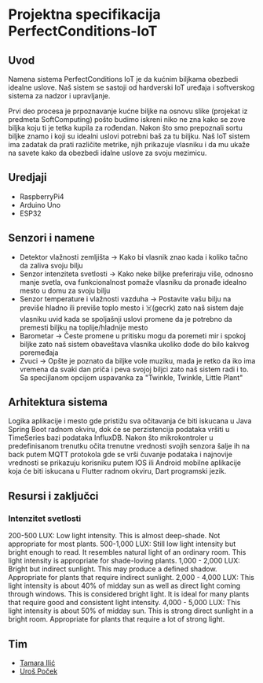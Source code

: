 # Projektna specifikacija PerfectConditions-IoT

## Uvod
Namena sistema PerfectConditions IoT je da kućnim biljkama obezbedi idealne uslove. Naš sistem se sastoji od hardverski IoT uređaja i softverskog sistema za nadzor i upravljanje.

Prvi deo procesa je prpoznavanje kućne biljke na osnovu slike (projekat iz predmeta SoftComputing) pošto budimo iskreni niko ne zna kako se zove biljka koju ti je tetka kupila za rođendan.
Nakon što smo prepoznali sortu biljke znamo i koji su idealni uslovi potrebni baš za tu biljku. Naš IoT sistem ima zadatak da prati različite metrike, njih prikazuje vlasniku i da mu ukaže na savete kako da obezbedi idalne uslove za svoju mezimicu.

## Uredjaji
- RaspberryPi4
- Arduino Uno
- ESP32

## Senzori i namene
- Detektor vlažnosti zemljišta -> Kako bi vlasnik znao kada i koliko tačno da zaliva svoju bilju
- Senzor intenziteta svetlosti -> Kako neke biljke preferiraju više, odnosno manje svetla, ova funkcionalnost pomaže vlasniku da pronađe idealno mesto u domu za svoju bilju
- Senzor temperature i vlažnosti vazduha -> Postavite vašu bilju na previše hladno ili previše toplo mesto i ☠️(gecrk) zato naš sistem daje vlasniku uvid kada se spoljašnji uslovi promene da je potrebno da premesti biljku na toplije/hladnije mesto
- Barometar -> Česte promene u pritisku mogu da poremeti mir i spokoj biljke zato naš sistem obaveštava vlasnika ukoliko dođe do bilo kakvog poremeđaja
- Zvuci -> Opšte je poznato da biljke vole muziku, mada je retko da iko ima vremena da svaki dan priča i peva svojoj biljci zato naš sistem radi i to. Sa specijlanom opcijom uspavanka za "Twinkle, Twinkle, Little Plant"

## Arhitektura sistema
Logika aplikacije i mesto gde pristižu sva očitavanja će biti iskucana u Java Spring Boot radnom okviru, dok će se perzistencija podataka vršiti u TimeSeries bazi podataka InfluxDB. Nakon što mikrokontroler u predefinisanom trenutku očita trenutne vrednosti svojih senzora šalje ih na back putem MQTT protokola gde se vrši čuvanje podataka i najnovije vrednosti se prikazuju korisniku putem IOS ili Android mobilne aplikacije koja će biti iskucana u Flutter radnom okviru, Dart programski jezik.

## Resursi i zaključci

### Intenzitet svetlosti
200-500 LUX: Low light intensity. This is almost deep-shade. Not appropriate for most plants.
500-1,000 LUX: Still low light intensity but bright enough to read. It resembles natural light of an ordinary room. This light intensity is appropriate for shade-loving plants.
1,000 - 2,000 LUX: Bright but indirect sunlight. This may produce a defined shadow. Appropriate for plants that require indirect sunlight.
2,000 - 4,000 LUX: This light intensity is about 40% of midday sun as well as direct light coming through windows. This is considered bright light. It is ideal for many plants that require good and consistent light intensity.
4,000 - 5,000 LUX: This light intensity is about 50% of midday sun. This is strong direct sunlight in a bright room. Appropriate for plants that require a lot of strong light.

## Tim
- [Tamara Ilić](https://www.linkedin.com/in/tamara-ili%C4%87-ab9958257/)
- [Uroš Poček](https://www.linkedin.com/in/uros-pocek/)
